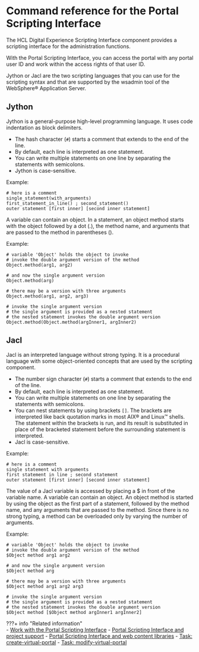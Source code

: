 # Command reference for the Portal Scripting Interface

The HCL Digital Experience Scripting Interface component provides a scripting interface for the administration functions.

With the Portal Scripting Interface, you can access the portal with any portal user ID and work within the access rights of that user ID.

Jython or Jacl are the two scripting languages that you can use for the scripting syntax and that are supported by the wsadmin tool of the WebSphere® Application Server.

## Jython

Jython is a general-purpose high-level programming language. It uses code indentation as block delimiters.

-   The hash character (`#`) starts a comment that extends to the end of the line.
-   By default, each line is interpreted as one statement.
-   You can write multiple statements on one line by separating the statements with semicolons.
-   Jython is case-sensitive.

Example:

```
# here is a comment
single_statement(with_arguments)
first_statement_in_line() ; second_statement()
outer statement [first inner] [second inner statement]
```

A variable can contain an object. In a statement, an object method starts with the object followed by a dot (.), the method name, and arguments that are passed to the method in parentheses (\).

Example:

```
# variable 'Object' holds the object to invoke
# invoke the double argument version of the method
Object.method(arg1, arg2)

# and now the single argument version
Object.method(arg)

# there may be a version with three arguments
Object.method(arg1, arg2, arg3)

# invoke the single argument version
# the single argument is provided as a nested statement
# the nested statement invokes the double argument version
Object.method(Object.method(argInner1, argInner2)
```

## Jacl

Jacl is an interpreted language without strong typing. It is a procedural language with some object-oriented concepts that are used by the scripting component.

-   The number sign character (`#`) starts a comment that extends to the end of the line.
-   By default, each line is interpreted as one statement.
-   You can write multiple statements on one line by separating the statements with semicolons.
-   You can nest statements by using brackets `[]`. The brackets are interpreted like back quotation marks in most AIX® and Linux™ shells. The statement within the brackets is run, and its result is substituted in place of the bracketed statement before the surrounding statement is interpreted.
-   Jacl is case-sensitive.

Example:

```
# here is a comment
single statement with arguments
first statement in line ; second statement
outer statement [first inner] [second inner statement]
```

The value of a Jacl variable is accessed by placing a $ in front of the variable name. A variable can contain an object. An object method is started by using the object as the first part of a statement, followed by the method name, and any arguments that are passed to the method. Since there is no strong typing, a method can be overloaded only by varying the number of arguments.

Example:

```
# variable 'Object' holds the object to invoke
# invoke the double argument version of the method
$Object method arg1 arg2

# and now the single argument version
$Object method arg

# there may be a version with three arguments
$Object method arg1 arg2 arg3

# invoke the single argument version
# the single argument is provided as a nested statement
# the nested statement invokes the double argument version
$Object method [$Object method argInner1 argInner2]
```

???+ info "Related information"  
    -   [Work with the Portal Scripting Interface](../../../portal_admin_tools/portal_scripting_interface/adpsitsk.md)
    -   [Portal Scripting Interface and project support](../../../../../manage_content/wcm_authoring/authoring_portlet/content_management_artifacts/managed_pages/advadmin_managedpages/wcm_mngpages_projectpsi.md)
    -   [Portal Scripting Interface and web content libraries](../../../../../manage_content/wcm_authoring/authoring_portlet/content_management_artifacts/managed_pages/advadmin_managedpages/wcm_mngpages_librarypsi.md)
    -   [Task: create-virtual-portal](../../../../../build_sites/virtual_portal/vp_reference/vp_command_ref/portal_cfg_adm_vp/advp_cfgtsk_create.md)
    -   [Task: modify-virtual-portal](../../../../../build_sites/virtual_portal/vp_reference/vp_command_ref/portal_cfg_adm_vp/advp_cfgtsk_modify.md)

